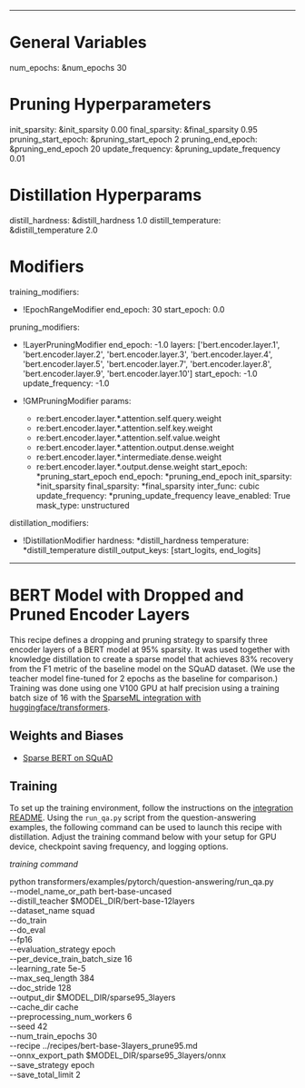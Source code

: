 <!--
Copyright (c) 2021 - present / Neuralmagic, Inc. All Rights Reserved.

Licensed under the Apache License, Version 2.0 (the "License");
you may not use this file except in compliance with the License.
You may obtain a copy of the License at

   http://www.apache.org/licenses/LICENSE-2.0

Unless required by applicable law or agreed to in writing,
software distributed under the License is distributed on an "AS IS" BASIS,
WITHOUT WARRANTIES OR CONDITIONS OF ANY KIND, either express or implied.
See the License for the specific language governing permissions and
limitations under the License.
-->

---
# General Variables
num_epochs: &num_epochs 30

# Pruning Hyperparameters
init_sparsity: &init_sparsity 0.00
final_sparsity: &final_sparsity 0.95
pruning_start_epoch: &pruning_start_epoch 2
pruning_end_epoch: &pruning_end_epoch 20
update_frequency: &pruning_update_frequency 0.01

# Distillation Hyperparams
distill_hardness: &distill_hardness 1.0
distill_temperature: &distill_temperature 2.0

# Modifiers
training_modifiers:
  - !EpochRangeModifier
    end_epoch: 30
    start_epoch: 0.0

pruning_modifiers:
  - !LayerPruningModifier
        end_epoch: -1.0
        layers: ['bert.encoder.layer.1', 'bert.encoder.layer.2', 'bert.encoder.layer.3', 'bert.encoder.layer.4', 'bert.encoder.layer.5', 'bert.encoder.layer.7', 'bert.encoder.layer.8', 'bert.encoder.layer.9', 'bert.encoder.layer.10']
        start_epoch: -1.0
        update_frequency: -1.0

  - !GMPruningModifier
    params:
      - re:bert.encoder.layer.*.attention.self.query.weight
      - re:bert.encoder.layer.*.attention.self.key.weight
      - re:bert.encoder.layer.*.attention.self.value.weight
      - re:bert.encoder.layer.*.attention.output.dense.weight
      - re:bert.encoder.layer.*.intermediate.dense.weight
      - re:bert.encoder.layer.*.output.dense.weight
    start_epoch: *pruning_start_epoch
    end_epoch: *pruning_end_epoch
    init_sparsity: *init_sparsity
    final_sparsity: *final_sparsity
    inter_func: cubic
    update_frequency: *pruning_update_frequency
    leave_enabled: True
    mask_type: unstructured

distillation_modifiers:
  - !DistillationModifier
     hardness: *distill_hardness
     temperature: *distill_temperature
     distill_output_keys: [start_logits, end_logits]
---

# BERT Model with Dropped and Pruned Encoder Layers

This recipe defines a dropping and pruning strategy to sparsify three encoder layers of a BERT model at 95% sparsity. It was used together with knowledge distillation to create a sparse model that achieves 83% recovery from the F1 metric of the baseline model on the SQuAD dataset. (We use the teacher model fine-tuned for 2 epochs as the baseline for comparison.)
Training was done using one V100 GPU at half precision using a training batch size of 16 with the
[SparseML integration with huggingface/transformers](https://github.com/neuralmagic/sparseml/tree/main/integrations/huggingface-transformers).

## Weights and Biases

- [Sparse BERT on SQuAD](https://wandb.ai/neuralmagic/sparse-bert-squad/runs/388awfhv?workspace=user-neuralmagic)

## Training

To set up the training environment, follow the instructions on the [integration README](https://github.com/neuralmagic/sparseml/blob/main/integrations/huggingface-transformers/README.md).
Using the `run_qa.py` script from the question-answering examples, the following command can be used to launch this recipe with distillation.
Adjust the training command below with your setup for GPU device, checkpoint saving frequency, and logging options.

*training command*

python transformers/examples/pytorch/question-answering/run_qa.py \
  --model_name_or_path bert-base-uncased \
  --distill_teacher $MODEL_DIR/bert-base-12layers \
  --dataset_name squad \
  --do_train \
  --do_eval \
  --fp16 \
  --evaluation_strategy epoch \
  --per_device_train_batch_size 16 \
  --learning_rate 5e-5 \
  --max_seq_length 384 \
  --doc_stride 128 \
  --output_dir $MODEL_DIR/sparse95_3layers \
  --cache_dir cache \
  --preprocessing_num_workers 6 \
  --seed 42 \
  --num_train_epochs 30 \
  --recipe ../recipes/bert-base-3layers_prune95.md \
  --onnx_export_path $MODEL_DIR/sparse95_3layers/onnx \
  --save_strategy epoch \
  --save_total_limit 2


